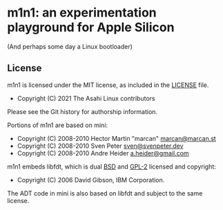 # m1n1: an experimentation playground for Apple Silicon

(And perhaps some day a Linux bootloader)

## License

m1n1 is licensed under the MIT license, as included in the [LICENSE](LICENSE) file.

* Copyright (C) 2021 The Asahi Linux contributors

Please see the Git history for authorship information.

Portions of m1n1 are based on mini:

* Copyright (C) 2008-2010 Hector Martin "marcan" <marcan@marcan.st>
* Copyright (C) 2008-2010 Sven Peter <sven@svenpeter.dev>
* Copyright (C) 2008-2010 Andre Heider <a.heider@gmail.com>

m1n1 embeds libfdt, which is dual [BSD](LICENSE.BSD-2) and
[GPL-2](LICENSE.GPL-2) licensed and copyright:

* Copyright (C) 2006 David Gibson, IBM Corporation.

The ADT code in mini is also based on libfdt and subject to the same license.

